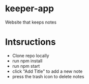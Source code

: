 # keeper-app
Website that keeps notes

# Intsructions
- Clone repo locally
- run npm install
- run npm start
- click "Add Title" to add a new note
- press the trash icon to delete notes
